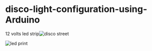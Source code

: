 # disco-light-configuration-using-Arduino
12 volts led strip![disco street](https://github.com/malli13193/disco-light-configuration-using-Arduino/assets/115869610/f5f80cf5-866a-4172-9824-cf01c12d9cf9)

![led print](https://github.com/malli13193/disco-light-configuration-using-Arduino/assets/115869610/3667b19b-f18f-492c-aa3a-a31a0521335e)

